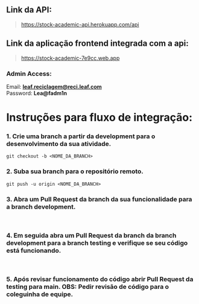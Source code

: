 ## Link da API:
> https://stock-academic-api.herokuapp.com/api

## Link da aplicação frontend integrada com a api:
> https://stock-academic-7e9cc.web.app

### Admin Access:
Email: **leaf.reciclagem@reci.leaf.com**<br />
Password: **Lea@fadm1n**

# Instruções para fluxo de integração:

### 1. Crie uma branch a partir da development para o desenvolvimento da sua atividade.
```
git checkout -b <NOME_DA_BRANCH>
```

### 2. Suba sua branch para o repositório remoto.
```
git push -u origin <NOME_DA_BRANCH>
```

### 3. Abra um Pull Request da branch da sua funcionalidade para a branch development.

<br />

### 4. Em seguida abra um Pull Request da branch da branch development para a branch testing e verifique se seu código está funcionando.

<br />

### 5. Após revisar funcionamento do código abrir Pull Request da testing para main. OBS: Pedir revisão de código para o coleguinha de equipe.